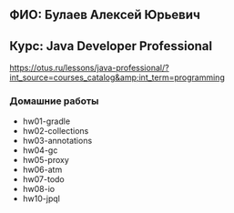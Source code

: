 ## ФИО: Булаев Алексей Юрьевич
## Курс: Java Developer Professional
https://otus.ru/lessons/java-professional/?int_source=courses_catalog&amp;int_term=programming

### Домашние работы
* hw01-gradle
* hw02-collections
* hw03-annotations
* hw04-gc
* hw05-proxy
* hw06-atm
* hw07-todo
* hw08-io
* hw10-jpql
